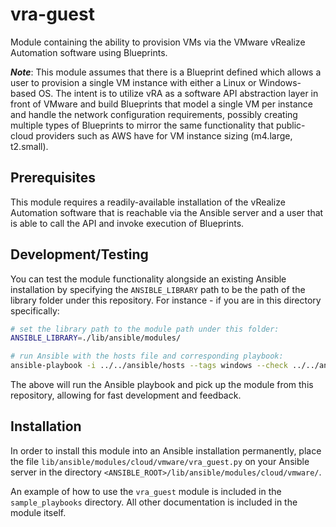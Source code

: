 # vra-guest

Module containing the ability to provision VMs via the VMware vRealize Automation software
using Blueprints.

***Note***: This module assumes that there is a Blueprint defined which allows a user to
provision a single VM instance with either a Linux or Windows-based OS. The intent is to
utilize vRA as a software API abstraction layer in front of VMware and build Blueprints that
model a single VM per instance and handle the network configuration requirements, possibly
creating multiple types of Blueprints to mirror the same functionality that public-cloud
providers such as AWS have for VM instance sizing (m4.large, t2.small).

## Prerequisites

This module requires a readily-available installation of the vRealize Automation software
that is reachable via the Ansible server and a user that is able to call the API and
invoke execution of Blueprints.

## Development/Testing

You can test the module functionality alongside an existing Ansible installation by specifying
the `ANSIBLE_LIBRARY` path to be the path of the library folder under this repository. For
instance - if you are in this directory specifically:

```bash
# set the library path to the module path under this folder:
ANSIBLE_LIBRARY=./lib/ansible/modules/

# run Ansible with the hosts file and corresponding playbook:
ansible-playbook -i ../../ansible/hosts --tags windows --check ../../ansible/test_vra.yml
```

The above will run the Ansible playbook and pick up the module from this repository, allowing
for fast development and feedback.

## Installation

In order to install this module into an Ansible installation permanently, place the file
`lib/ansible/modules/cloud/vmware/vra_guest.py` on your Ansible server in the directory
`<ANSIBLE_ROOT>/lib/ansible/modules/cloud/vmware/`.

An example of how to use the `vra_guest` module is included in the `sample_playbooks`
directory. All other documentation is included in the module itself.
